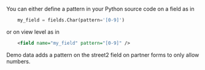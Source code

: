 You can either define a pattern in your Python source code on a field as in

```python
    my_field = fields.Char(pattern='[0-9]')
```

or on view level as in

```xml
    <field name="my_field" pattern="[0-9]" />
```

Demo data adds a pattern on the street2 field on partner forms to only allow numbers.
